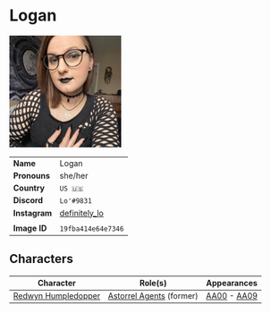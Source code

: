 # Logan

<img src="https://raw.githubusercontent.com/jesskelsall/astarus-images/main/players/19fba414e64e7346.png" height="200" />

|||
| --- | --- |
| **Name** | Logan | player.3
| **Pronouns** | she/her |
| **Country** | `US 🇺🇸` |
| **Discord** | `Lo'#9831` |
| **Instagram** | [definitely_lo](https://www.instagram.com/definitely_lo/) |
||
| **Image ID** | `19fba414e64e7346` |

## Characters

| Character | Role(s) | Appearances |
| --- | --- | --- |
| [Redwyn Humpledopper](../characters/redwyn-humpledopper.md) | [Astorrel Agents](../campaigns/C2-astorrel-agents.md) (former) | [AA00](../sessions/completed/AA00.md) - [AA09](../sessions/completed/AA09.md) |
